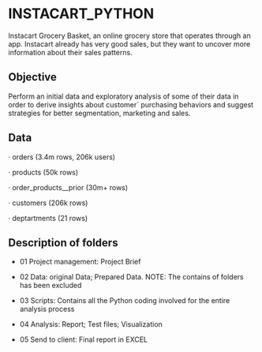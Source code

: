 # INSTACART_PYTHON
Instacart Grocery Basket, an online grocery store that operates through an app. Instacart already has very good sales, but they want to uncover more information about their sales patterns. 

## Objective 
Perform an initial data and exploratory analysis of some of their data in order to derive insights about customer´ purchasing behaviors and suggest strategies for better segmentation, marketing and sales.

## Data 

· orders (3.4m rows, 206k users)

· products (50k rows)

· order_products__prior (30m+ rows)

· customers (206k rows)

· deptartments (21 rows)

## Description of folders

+ 01 Project management: Project Brief
  
+ 02 Data: original Data; Prepared Data. NOTE: The contains of folders has been excluded
  
+ 03 Scripts: Contains all the Python coding involved for the entire analysis process
  
+ 04 Analysis: Report; Test files; Visualization
  
+ 05 Send to client: Final report in EXCEL

